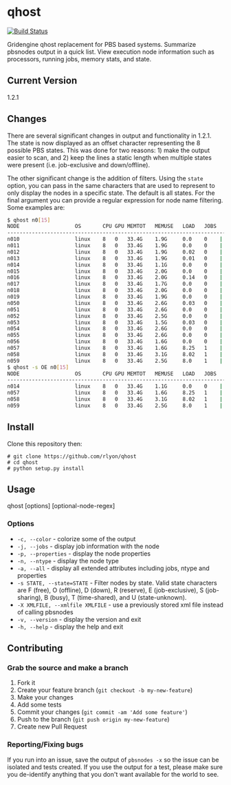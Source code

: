 # qhost
[![Build Status](https://travis-ci.org/rlyon/qhost.svg?branch=master)](https://travis-ci.org/rlyon/qhost)

Gridengine qhost replacement for PBS based systems. Summarize pbsnodes output in a quick list. View execution node information such as processors, running jobs, memory stats, and state.

## Current Version
1.2.1

## Changes
There are several significant changes in output and functionality in 1.2.1.  The state is now displayed as an offset character representing the 8 possible PBS states.  This was done for two reasons: 1) make the output easier to scan, and 2) keep the lines a static length when multiple states were present (i.e. job-exclusive and down/offline).  

The other significant change is the addition of filters.  Using the ```state``` option, you can pass in the same characters that are used to represent to only display the nodes in a specific state.  The default is all states.  For the final argument you can provide a regular expression for node name filtering.  Some examples are:

```sh
$ qhost n0[15]
NODE                  OS       CPU GPU MEMTOT   MEMUSE   LOAD   JOBS   STATE
-------------------------------------------------------------------------------
n010                  linux    8   0   33.4G    1.9G     0.0    0    | F
n011                  linux    8   0   33.4G    1.9G     0.0    0    | F
n012                  linux    8   0   33.4G    1.9G     0.02   0    | F
n013                  linux    8   0   33.4G    1.9G     0.01   0    | F
n014                  linux    8   0   33.4G    1.1G     0.0    0    |  O
n015                  linux    8   0   33.4G    2.0G     0.0    0    | F
n016                  linux    8   0   33.4G    2.0G     0.14   0    | F
n017                  linux    8   0   33.4G    1.7G     0.0    0    | F
n018                  linux    8   0   33.4G    2.0G     0.0    0    | F
n019                  linux    8   0   33.4G    1.9G     0.0    0    | F
n050                  linux    8   0   33.4G    2.6G     0.03   0    | F
n051                  linux    8   0   33.4G    2.6G     0.0    0    | F
n052                  linux    8   0   33.4G    2.5G     0.0    0    | F
n053                  linux    8   0   33.4G    1.5G     0.03   0    | F
n054                  linux    8   0   33.4G    2.6G     0.0    0    | F
n055                  linux    8   0   33.4G    2.6G     0.0    0    | F
n056                  linux    8   0   33.4G    1.6G     0.0    0    | F
n057                  linux    8   0   33.4G    1.6G     8.25   1    |     E
n058                  linux    8   0   33.4G    3.1G     8.02   1    |     E
n059                  linux    8   0   33.4G    2.5G     8.0    1    |     E
$ qhost -s OE n0[15]
NODE                  OS       CPU GPU MEMTOT   MEMUSE   LOAD   JOBS   STATE
-------------------------------------------------------------------------------
n014                  linux    8   0   33.4G    1.1G     0.0    0    |  O
n057                  linux    8   0   33.4G    1.6G     8.25   1    |     E
n058                  linux    8   0   33.4G    3.1G     8.02   1    |     E
n059                  linux    8   0   33.4G    2.5G     8.0    1    |     E
```

## Install

Clone this repository then:

    # git clone https://github.com/rlyon/qhost
    # cd qhost
    # python setup.py install

## Usage

qhost \[options\] \[optional-node-regex\]

### Options

* ```-c, --color``` - colorize some of the output
* ```-j, --jobs``` - display job information with the node
* ```-p, --properties``` - display the node properties
* ```-n, --ntype``` - display the node type
* ```-a, --all``` - display all extended attributes including jobs, ntype and properties
* ```-s STATE, --state=STATE``` - Filter nodes by state. Valid state characters are F (free), O (offline), D (down), R (reserve), E (job-exclusive), S (job-sharing), B (busy), T (time-shared), and U (state-unknown).
* ```-X XMLFILE, --xmlfile XMLFILE``` - use a previously stored xml file instead of calling pbsnodes
* ```-v, --version``` - display the version and exit
* ```-h, --help``` - display the help and exit

## Contributing

### Grab the source and make a branch

1. Fork it
2. Create your feature branch (`git checkout -b my-new-feature`)
3. Make your changes
4. Add some tests
5. Commit your changes (`git commit -am 'Add some feature'`)
6. Push to the branch (`git push origin my-new-feature`)
7. Create new Pull Request

### Reporting/Fixing bugs

If you run into an issue, save the output of ```pbsnodes -x``` so the issue can be isolated and tests created.  If you use the output for a test, please make sure you de-identify anything that you don't want available for the world to see.
